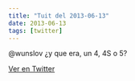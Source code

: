 ```yaml
---
title: "Tuit del 2013-06-13"
date: 2013-06-13
tags: [twitter]
---
```


@wunslov ¿y que era, un 4, 4S o 5?



[Ver en Twitter](https://twitter.com/i/web/status/345071440271384576)
